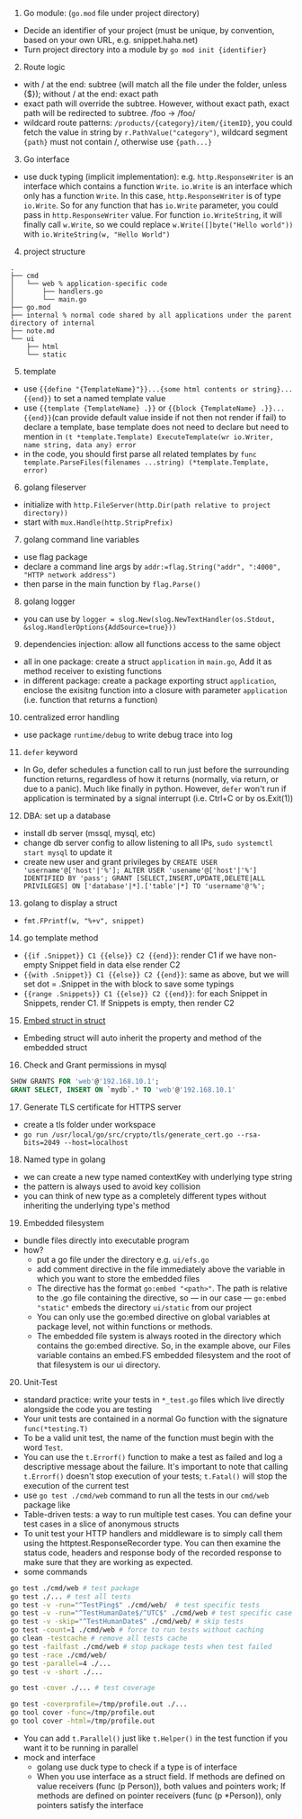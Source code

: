 1. Go module: (`go.mod` file under project directory)
- Decide an identifier of your project (must be unique, by convention, based on your own URL, e.g. snippet.haha.net)
- Turn project directory into a module by `go mod init {identifier}`
2. Route logic
- with / at the end: subtree (will match all the file under the folder, unless {$}); without / at the end: exact path
- exact path will override the subtree. However, without exact path, exact path will be redirected to subtree. /foo -> /foo/
- wildcard route patterns: `/products/{category}/item/{itemID}`, you could fetch the value in string by `r.PathValue("category")`, wildcard segment `{path}` must not contain /, otherwise use `{path...}`
3. Go interface
- use duck typing (implicit implementation): e.g. `http.ResponseWriter` is an interface which contains a function `Write`. `io.Write` is an interface which only has a function `Write`. In this case, `http.ResponseWriter` is of type `io.Write`. So for any function that has `io.Write` parameter, you could pass in `http.ResponseWriter` value. For function `io.WriteString`, it will finally call `w.Write`, so we could replace `w.Write([]byte("Hello world"))` with `io.WriteString(w, "Hello World")`
4. project structure
```
.
├── cmd
│   └── web % application-specific code
│       ├── handlers.go
│       └── main.go
├── go.mod
├── internal % normal code shared by all applications under the parent directory of internal
├── note.md
└── ui
    ├── html
    └── static
```
5. template
- use `{{define "{TemplateName}"}}...{some html contents or string}...{{end}}` to set a named template value
- use `{{template {TemplateName} .}}` or `{{block {TemplateName} .}}...{{end}}`(can provide default value inside if not then not render if fail) to declare a template, base template does not need to declare but need to mention in `(t *template.Template) ExecuteTemplate(wr io.Writer, name string, data any) error`
- in the code, you should first parse all related templates by `func template.ParseFiles(filenames ...string) (*template.Template, error)`
6. golang fileserver
- initialize with `http.FileServer(http.Dir(path relative to project directory))`
- start with `mux.Handle(http.StripPrefix)`
7. golang command line variables
- use flag package
- declare a command line args by `addr:=flag.String("addr", ":4000", "HTTP network address")`
- then parse in the main function by `flag.Parse()`
8. golang logger
- you can use by `logger = slog.New(slog.NewTextHandler(os.Stdout, &slog.HandlerOptions{AddSource=true}))`
9. dependencies injection: allow all functions access to the same object
- all in one package: create a struct `application` in `main.go`, Add it as method receiver to existing functions
- in different package: create a package exporting struct `application`, enclose the exisitng function into a closure with parameter `application` (i.e. function that returns a function) 
10. centralized error handling
- use package `runtime/debug` to write debug trace into log
11. `defer` keyword
- In Go, defer schedules a function call to run ​​just before the surrounding function returns​​, regardless of how it returns (normally, via return, or due to a panic). Much like finally in python. However, `defer` won't run if application is terminated by a signal interrupt (i.e. Ctrl+C or by os.Exit(1))
12. DBA: set up a database
- install db server (mssql, mysql, etc)
- change db server config to allow listening to all IPs, `sudo systemctl start mysql` to update it
- create new user and grant privileges by `CREATE USER 'username'@['host'|'%']; ALTER USER 'usename'@['host'|'%'] IDENTIFIED BY 'pass'; GRANT [SELECT,INSERT,UPDATE,DELETE|ALL PRIVILEGES] ON ['database'|*].['table'|*] TO 'username'@'%';`
13. golang to display a struct
- `fmt.FPrintf(w, "%+v", snippet)`
14. go template method
- `{{if .Snippet}} C1 {{else}} C2 {{end}}`: render C1 if we have non-empty Snippet field in data else render C2
- `{{with .Snippet}} C1 {{else}} C2 {{end}}`: same as above, but we will set dot = .Snippet in the with block to save some typings
- `{{range .Snippets}} C1 {{else}} C2 {{end}}`: for each Snippet in Snippets, render C1. If Snippets is empty, then render C2
15. [Embed struct in struct](https://eli.thegreenplace.net/2020/embedding-in-go-part-1-structs-in-structs/)
- Embeding struct will auto inherit the property and method of the embedded struct
16. Check and Grant permissions in mysql
```sql
SHOW GRANTS FOR 'web'@'192.168.10.1';
GRANT SELECT, INSERT ON `mydb`.* TO 'web'@'192.168.10.1' 
```
17. Generate TLS certificate for HTTPS server
- create a tls folder under workspace
- `go run /usr/local/go/src/crypto/tls/generate_cert.go --rsa-bits=2049 --host=localhost`
18. Named type in golang
- we can create a new type named contextKey with underlying type string
- the pattern is always used to avoid key collision
- you can think of new type as a completely different types without inheriting the underlying type's method 
19. Embedded filesystem
- bundle files directly into executable program
- how?
    - put a go file under the directory e.g. `ui/efs.go`
    - add comment directive in the file immediately above the variable in which you want to store the embedded files
    - The directive has the format `go:embed "<path>"`. The path is relative to the .go file containing the directive, so — in our case — `go:embed "static"` embeds the directory
    `ui/static` from our project
    - You can only use the go:embed directive on global variables at package level, not within functions or methods.
    -  The embedded file system is always rooted in the directory which contains the go:embed
    directive. So, in the example above, our Files variable contains an embed.FS embedded
    filesystem and the root of that filesystem is our ui directory.
20. Unit-Test
- standard practice: write your tests in `*_test.go` files which live directly alongside the code you are testing
- Your unit tests are contained in a normal Go function with the signature `func(*testing.T)`
- To be a valid unit test, the name of the function must begin with the word `Test`.
- You can use the `t.Errorf()` function to make a test as failed and log a descriptive message about the failure. It's important to note that calling `t.Errorf()` doesn't stop execution of your tests; `t.Fatal()` will stop the execution of the current test 
- use `go test ./cmd/web` command to run all the tests in our `cmd/web` package like
- Table-driven tests: a way to run multiple test cases. You can define your test cases in a slice of anonymous structs
- To unit test your HTTP handlers and middleware is to simply call them using the httptest.ResponseRecorder type. You can then examine the status code, headers and response body of the recorded response to make sure that they are working as expected.
- some commands
```bash
go test ./cmd/web # test package
go test ./... # test all tests
go test -v -run="^TestPing$" ./cmd/web/  # test specific tests
go test -v -run="^TestHumanDate$/^UTC$" ./cmd/web # test specific case
go test -v -skip="^TestHumanDate$" ./cmd/web/ # skip tests 
go test -count=1 ./cmd/web # force to run tests without caching 
go clean -testcache # remove all tests cache
go test -failfast ./cmd/web # stop package tests when test failed
go test -race ./cmd/web/
go test -parallel=4 ./...
go test -v -short ./...

go test -cover ./... # test coverage

go test -coverprofile=/tmp/profile.out ./...
go tool cover -func=/tmp/profile.out
go tool cover -html=/tmp/profile.out
```
- You can add `t.Parallel()` just like `t.Helper()` in the test function if you want it to be running in parallel
- mock and interface
    - golang use duck type to check if a type is of interface
    - When you use interface as a struct field. If methods are defined on value receivers (func (p Person)), both values and pointers work; If methods are defined on pointer receivers (func (p *Person)), only pointers satisfy the interface
